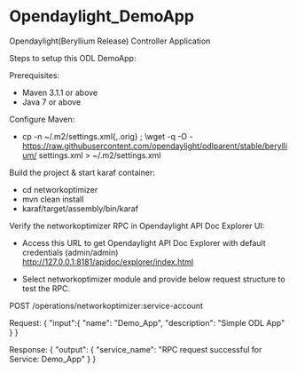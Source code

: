 # Opendaylight_DemoApp
Opendaylight(Beryllium Release) Controller Application

Steps to setup this ODL DemoApp:

Prerequisites:
 * Maven 3.1.1 or above 
 * Java 7 or above

Configure Maven:

 * cp -n ~/.m2/settings.xml{,.orig} ; \wget -q -O - https://raw.githubusercontent.com/opendaylight/odlparent/stable/beryllium/ settings.xml > ~/.m2/settings.xml

Build the project & start karaf container:

 * cd networkoptimizer
 * mvn clean install
 * karaf/target/assembly/bin/karaf

Verify the networkoptimizer RPC in Opendaylight API Doc Explorer UI:

 * Access this URL to get Opendaylight API Doc Explorer with default credentials (admin/admin)
	http://127.0.0.1:8181/apidoc/explorer/index.html

 * Select networkoptimizer module and provide below request structure to test the RPC.

POST /operations/networkoptimizer:service-account

Request:
{
  "input":{
  "name": "Demo_App",
  "description": "Simple ODL App"
  }
}


Response:
{
  "output": {
    "service_name": "RPC request successful for Service: Demo_App"
  }
}

